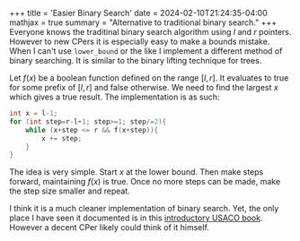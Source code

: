 +++
title = 'Easier Binary Search'
date = 2024-02-10T21:24:35-04:00
mathjax = true
summary = "Alternative to traditional binary search."
+++
Everyone knows the traditinal binary search algorithm using $l$ and $r$ pointers. However to new CPers it is especially easy to make a bounds mistake. When I can't use `lower_bound` or the like I implement a different method of binary searching. It is similar to the binary lifting technique for trees.

Let $f(x)$ be a boolean function defined on the range $[l, r]$. It evaluates to $\text{true}$ for some prefix of $[l, r]$ and $\text{false}$ otherwise. We need to find the largest $x$ which gives a $\text{true}$ result. The implementation is as such:
```cpp
int x = l-1;
for (int step=r-l+1; step>=1; step/=2){
	while (x+step <= r && f(x+step)){
		x += step;
	}
}
```
The idea is very simple. Start $x$ at the lower bound. Then make steps forward, maintaining $f(x)$ is $\text{true}$. Once no more steps can be made, make the step size smaller and repeat.

I think it is a much cleaner implementation of binary search. Yet, the only place I have seen it documented is in this [introductory USACO book](https://darrenyao.com/usacobook/cpp.pdf). However a decent CPer likely could think of it himself.
